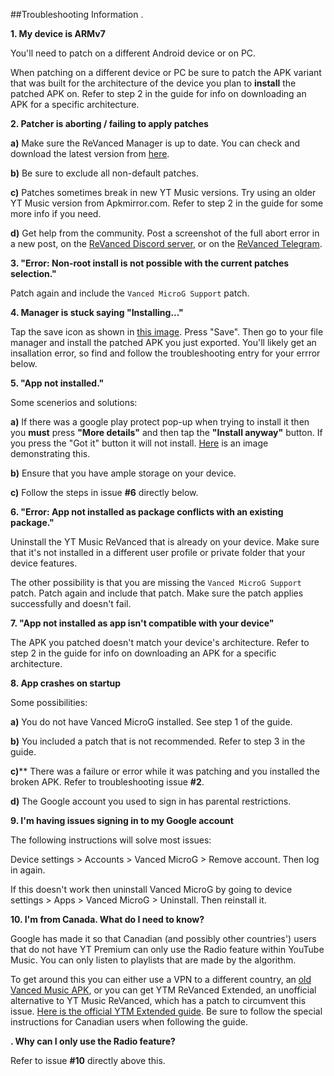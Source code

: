 ##Troubleshooting Information 
.

**1. My device is ARMv7**

You'll need to patch on a different Android device or on PC.

When patching on a different device or PC be sure to patch the APK variant that was built for the architecture of the device you plan to **install** the patched APK on. Refer to step 2 in the guide for info on downloading an APK for a specific architecture.



**2. Patcher is aborting / failing to apply patches**

**a)** Make sure the ReVanced Manager is up to date. You can check and download the latest version from [here](https://github.com/revanced/revanced-manager/releases/latest).

**b)** Be sure to exclude all non-default patches.

**c)** Patches sometimes break in new YT Music versions. Try using an older YT Music version from Apkmirror.com. Refer to step 2 in the guide for some more info if you need.

**d)** Get help from the community. Post a screenshot of the full abort error in a new post, on the [ReVanced Discord server](https://discord.gg/revanced), or on the [ReVanced Telegram](https://t.me/app_revanced).


**3. "Error: Non-root install is not possible with the current patches selection."**

Patch again and include the `Vanced MicroG Support` patch.



**4. Manager is stuck saying "Installing..."**

Tap the save icon as shown in [this image](https://imgur.com/a/FKD0okE). Press "Save". Then go to your file manager and install the patched APK you just exported. You'll likely get an insallation error, so find and follow the troubleshooting entry for your errror below.



**5. "App not installed."**

Some scenerios and solutions:

**a)** If there was a google play protect pop-up when trying to install it then you **must** press **"More details"** and then tap the **"Install anyway"** button. If you press the "Got it" button it will not install. [Here](https://imgur.com/a/Ck8nfhn) is an image demonstrating this.

**b)** Ensure that you have ample storage on your device.

**c)** Follow the steps in issue **#6** directly below.



**6. "Error: App not installed as package conflicts with an existing package."**

Uninstall the YT Music ReVanced that is already on your device. Make sure that it's not installed in a different user profile or private folder that your device features.

The other possibility is that you are missing the `Vanced MicroG Support` patch. Patch again and include that patch. Make sure the patch applies successfully and doesn't fail.



**7. "App not installed as app isn't compatible with your device"**

The APK you patched doesn't match your device's architecture. Refer to step 2 in the guide for info on downloading an APK for a specific architecture.



**8. App crashes on startup**

Some possibilities:

**a)** You do not have Vanced MicroG installed. See step 1 of the guide.

**b)** You included a patch that is not recommended. Refer to step 3 in the guide. 

**c)**** There was a failure or error while it was patching and you installed the broken APK. Refer to troubleshooting issue **#2**.

**d)** The Google account you used to sign in has parental restrictions.



**9. I'm having issues signing in to my Google account**

The following instructions will solve most issues:

Device settings > Accounts > Vanced MicroG > Remove account. Then log in again. 

If this doesn't work then uninstall Vanced MicroG by going to device settings > Apps > Vanced MicroG > Uninstall. Then reinstall it.




**10. I'm from Canada. What do I need to know?**

Google has made it so that Canadian (and possibly other countries') users that do not have YT Premium can only use the Radio feature within YouTube Music. You can only listen to playlists that are made by the algorithm.

To get around this you can either use a VPN to a different country, an [old Vanced Music APK](https://www.apkmirror.com/apk/team-vanced/vanced-youtube-music/vanced-youtube-music-4-27-50-release/vanced-youtube-music-4-27-50-android-apk-download/), or you can get YTM ReVanced Extended, an unofficial alternative to YT Music ReVanced, which has a patch to circumvent this issue. [Here is the official YTM Extended guide](https://www.reddit.com/r/revancedextended/wiki/ytm-guide/). Be sure to follow the special instructions for Canadian users when following the guide.



**. Why can I only use the Radio feature?**

Refer to issue **#10** directly above this.